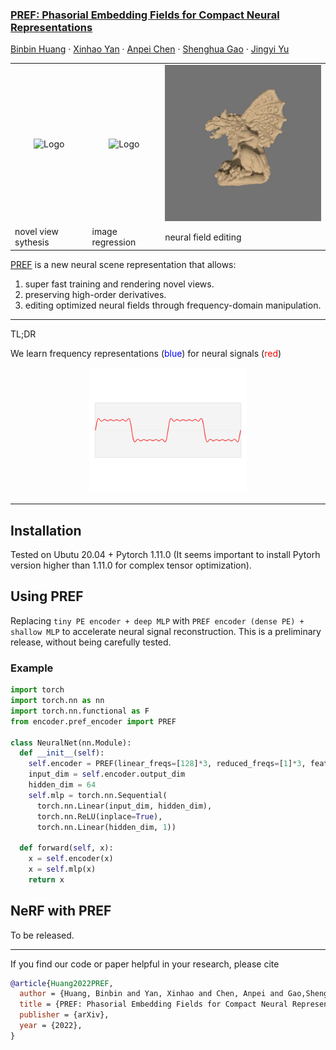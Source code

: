 <p align="left">

  <h3 align="left">
  <a href="https://arxiv.org/abs/2205.13524">
  PREF: Phasorial Embedding Fields for Compact Neural Representations
  </a>
  </h3>
   
  <p align="left">
    <a href="https://hbb1.github.io/">Binbin Huang</a>
    ·
    <a href="https://svip-lab.github.io/">Xinhao Yan</a>
    ·
    <a href="https://apchenstu.github.io/">Anpei Chen</a>
    ·
    <a href="https://scholar.google.co.jp/citations?hl=zh-CN&user=fe-1v0MAAAAJ">Shenghua Gao</a>
    ·
    <a href="http://www.yu-jingyi.com/">Jingyi Yu</a>

  </p>
  <!-- <h4 align="left"><a href="https://arxiv.org/abs/2205.13524">Paper</a>  -->
  <!-- | <a href="https://hbb1.github.io/pref/">Project Page</a> -->
  </h4>
  <div align="left"></div>
</p>



<table>
<tr>
<td align="center"><img src="./media/novelviews.gif" alt="Logo" width="100%"></td>
<td align="center"><img src="./media/derivitives.gif" alt="Logo" width="100%"></td>
<td align="center"><img src="./media/sdf.gif" alt="Logo" width="100%"></td>
</tr>
<tr>
    <td>novel view sythesis</td>
    <td>image regression </td>
    <td>neural field editing</td>
  </tr>
</table>


<a href="https://arxiv.org/abs/2205.13524">PREF</a>  is a new neural scene representation that allows:
1. super fast training and rendering novel views. 
2. preserving high-order derivatives.
3. editing optimized neural fields through frequency-domain manipulation.

---------
TL;DR
<p>We learn frequency representations (<font color='blue'>blue</font>) for neural signals (<font color='red'>red</font>)</P>
<p align="center">
    <img src="./media/fourier.gif" alt="Logo" width="50%"> 
</p>

-------------
## Installation

Tested on Ubutu 20.04 + Pytorch 1.11.0 
(It seems important to install Pytorh version higher than 1.11.0 for complex tensor optimization).

## Using PREF
Replacing `tiny PE encoder + deep MLP` with `PREF encoder (dense PE) + shallow MLP` to accelerate neural signal reconstruction. This is a preliminary release, without being carefully tested.
### Example
```python
import torch
import torch.nn as nn
import torch.nn.functional as F
from encoder.pref_encoder import PREF

class NeuralNet(nn.Module):
  def __init__(self):
    self.encoder = PREF(linear_freqs=[128]*3, reduced_freqs=[1]*3, feature_dim=16)
    input_dim = self.encoder.output_dim
    hidden_dim = 64
    self.mlp = torch.nn.Sequential(
      torch.nn.Linear(input_dim, hidden_dim), 
      torch.nn.ReLU(inplace=True), 
      torch.nn.Linear(hidden_dim, 1))

  def forward(self, x):
    x = self.encoder(x)
    x = self.mlp(x)
    return x
``` 

## NeRF with PREF 

To be released.




---------
If you find our code or paper helpful in your research, please cite
```bibtex
@article{Huang2022PREF,
  author = {Huang, Binbin and Yan, Xinhao and Chen, Anpei and Gao,Shenghua and Yu, Jingyi},
  title = {PREF: Phasorial Embedding Fields for Compact Neural Representations},
  publisher = {arXiv},
  year = {2022},
}
```